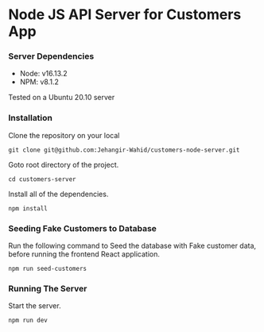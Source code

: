 # Node JS API Server for Customers App

### Server Dependencies

-   Node: v16.13.2
-   NPM: v8.1.2

Tested on a Ubuntu 20.10 server

### Installation

Clone the repository on your local

    git clone git@github.com:Jehangir-Wahid/customers-node-server.git

Goto root directory of the project.

    cd customers-server

Install all of the dependencies.

    npm install

### Seeding Fake Customers to Database

Run the following command to Seed the database with Fake customer data, before running the frontend React application.

    npm run seed-customers

### Running The Server

Start the server.

    npm run dev

